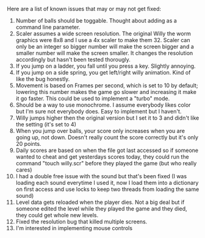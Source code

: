 Here are a list of known issues that may or may not get fixed:

1)  Number of balls should be toggable.  Thought about adding as a command line parameter.
2)  Scaler assumes a wide screen resolution.  The original Willy the worm graphics were 8x8 and I use a 4x scaler to make them 32.  Scaler can only be an integer so bigger number will make the screen bigger and a smaller number will make the screen smaller.  It changes the resolution accordingly but hasn't been tested thorougly.  
3)  If you jump on a ladder, you fall until you press a key.  Slightly annoying.
4)  If you jump on a side spring, you get left/right willy animation.  Kind of like the bug honestly.
5)  Movement is based on Frames per second, which is set to 10 by default;  lowering this number makes the game go slower and increasing it make it go faster.  This could be used to implement a "turbo" mode.
6)  Should be a way to use monochrome.  I assume everybody likes color but I'm sure not everybody does.  Easy to implement but I haven't.
7)  Willy jumps higher then the original version but I set it to 3 and didn't like the setting (it's set to 4)
8)  When you jump over balls, your score only increases when you are going up, not down.  Doesn't really count the score correctly but it's only 20 points.
9)  Daily scores are based on when the file got last accessed so if someone wanted to cheat and get yesterdays scores today, they could run the command "touch willy.scr" before they played the game (but who really cares)
10)  I had a double free issue with the sound but that's been fixed (I was loading each sound everytime I used it, now I load them into a dictionary on first access and use locks to keep two threads from loading the same sound)
11)  Level data gets reloaded when the player dies.  Not a big deal but if someone edited the level while they played the game and they died, they could get whole new levels.
12)  Fixed the resolution bug that killed multiple screens.
13)  I'm interested in implementing mouse controls

